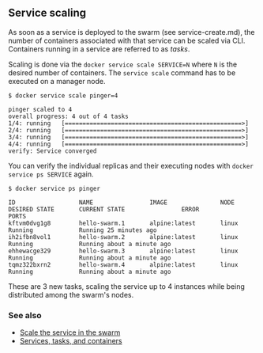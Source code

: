 ## Service scaling

As soon as a service is deployed to the swarm (see service-create.md), the number of containers associated with that service can be scaled via CLI. Containers running in a service are referred to as _tasks_.

Scaling is done via the `docker service scale SERVICE=N` where `N` is the desired number of containers. The `service scale` command has to be executed on a manager node.

```shell script
$ docker service scale pinger=4

pinger scaled to 4
overall progress: 4 out of 4 tasks 
1/4: running   [==================================================>] 
2/4: running   [==================================================>] 
3/4: running   [==================================================>] 
4/4: running   [==================================================>] 
verify: Service converged
```

You can verify the individual replicas and their executing nodes with `docker service ps SERVICE` again.

```shell script
$ docker service ps pinger

ID                  NAME                IMAGE               NODE                DESIRED STATE       CURRENT STATE                ERROR               PORTS
kftvm0dvg1g8        hello-swarm.1       alpine:latest       linux               Running             Running 25 minutes ago                           
ih2ifbn8vol1        hello-swarm.2       alpine:latest       linux               Running             Running about a minute ago                       
ehhewacge329        hello-swarm.3       alpine:latest       linux               Running             Running about a minute ago                       
tqmz322bxrn2        hello-swarm.4       alpine:latest       linux               Running             Running about a minute ago
```

These are 3 new tasks, scaling the service up to 4 instances while being distributed among the swarm's nodes.

### See also
* [Scale the service in the swarm](https://docs.docker.com/engine/swarm/swarm-tutorial/scale-service/)
* [Services, tasks, and containers](https://docs.docker.com/engine/swarm/how-swarm-mode-works/services/#services-tasks-and-containers)
